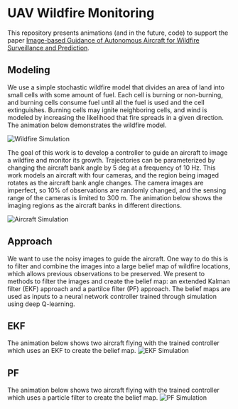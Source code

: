 # UAV Wildfire Monitoring

This repository presents animations (and in the future, code) to support the paper [Image-based Guidance of Autonomous Aircraft for Wildfire Surveillance and Prediction](https://arxiv.org/abs/1810.02455).

## Modeling
We use a simple stochastic wildfire model that divides an area of land into small cells with some amount of fuel. Each cell is burning or non-burning, and burning cells consume fuel until all the fuel is used and the cell extinguishes. Burning cells may ignite neighboring cells, and wind is modeled by increasing the likelihood that fire spreads in a given direction. The animation below demonstrates the wildfire model.

![Wildfire Simulation](https://github.com/sisl/UAV_Wildfire_Monitoring/blob/master/animations/Wildfire.gif)

The goal of this work is to develop a controller to guide an aircraft to image a wildfire and monitor its growth. Trajectories can be parameterized by changing the aircraft bank angle by 5 deg at a frequency of 10 Hz. This work models an aircraft with four cameras, and the region being imaged rotates as the aircraft bank angle changes. The camera images are imperfect, so 10% of observations are randomly changed, and the sensing range of the cameras is limited to 300 m. The animation below shows the imaging regions as the aircraft banks in different directions.

![Aircraft Simulation](https://github.com/sisl/UAV_Wildfire_Monitoring/blob/master/animations/Sensors.gif)

## Approach

We want to use the noisy images to guide the aircraft. One way to do this is to filter and combine the images into a large belief map of wildfire locations, which allows previous observations to be preserved. We present to methods to filter the images and create the belief map: an extended Kalman filter (EKF) approach and a partilce filter (PF) approach. The belief maps are used as inputs to a neural network controller trained through simulation using deep Q-learning.

## EKF
The animation below shows two aircraft flying with the trained controller which uses an EKF to create the belief map.
![EKF Simulation](https://github.com/sisl/UAV_Wildfire_Monitoring/blob/master/animations/EKF.gif)

## PF
The animation below shows two aircraft flying with the trained controller which uses a particle filter to create the belief map.
![PF Simulation](https://github.com/sisl/UAV_Wildfire_Monitoring/blob/master/animations/PF.gif)
